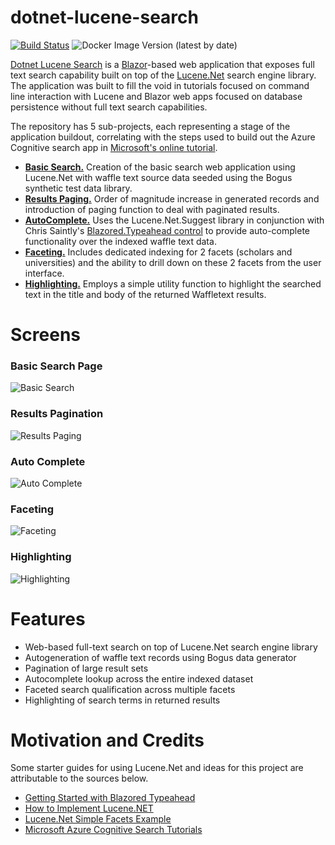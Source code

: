 # dotnet-lucene-search
[![Build Status](https://beckshome.visualstudio.com/dotnet-lucene-search/_apis/build/status/thbst16.dotnet-lucene-search?branchName=main)](https://beckshome.visualstudio.com/dotnet-lucene-search/_build/latest?definitionId=14&branchName=main)
![Docker Image Version (latest by date)](https://img.shields.io/docker/v/thbst16/dotnet-lucene-search?logo=docker)

[Dotnet Lucene Search](https://dotnet-lucene-search.wittycoast-850643a6.eastus.azurecontainerapps.io/) is a [Blazor](https://dotnet.microsoft.com/en-us/apps/aspnet/web-apps/blazor)-based web application that exposes full text search capability built on top of the [Lucene.Net](https://lucenenet.apache.org/) search engine library. The application was built to fill the void in tutorials focused on command line interaction with Lucene and Blazor web apps focused on database persistence without full text search capabilities.

The repository has 5 sub-projects, each representing a stage of the application buildout, correlating with the steps used to build out the Azure Cognitive search app in [Microsoft's online tutorial](https://learn.microsoft.com/en-us/azure/search/tutorial-csharp-create-first-app).

* <b>[Basic Search.](https://beckshome.com/2022/10/lucene-blazor-part-1-basic-search)</b> Creation of the basic search web application using Lucene.Net with waffle text source data seeded using the Bogus synthetic test data library.
* <b>[Results Paging.](https://beckshome.com/2022/11/lucene-blazor-part-2-results-paging)</b> Order of magnitude increase in generated records and introduction of paging function to deal with paginated results.
* <b>[AutoComplete.](https://beckshome.com/2022/11/lucene-blazor-part-3-auto-complete)</b> Uses the Lucene.Net.Suggest library in conjunction with Chris Saintly's [Blazored.Typeahead control](https://github.com/Blazored/Typeahead) to provide auto-complete functionality over the indexed waffle text data. 
* <b>[Faceting.](https://beckshome.com/2022/11/lucene-blazor-part-4-faceting)</b> Includes dedicated indexing for 2 facets (scholars and universities) and the ability to drill down on these 2 facets from the user interface.
* <b>[Highlighting.](https://beckshome.com/2022/11/lucene-blazor-part-5-highlighting)</b> Employs a simple utility function to highlight the searched text in the title and body of the returned Waffletext results.

# Screens

### Basic Search Page
![Basic Search](https://s3.amazonaws.com/s3.beckshome.com/20221029-dotnet-lucene-search-basic.jpeg)

### Results Pagination
![Results Paging](https://s3.amazonaws.com/s3.beckshome.com/20221104-dotnet-lucene-search-pagination.jpeg)

### Auto Complete
![Auto Complete](https://s3.amazonaws.com/s3.beckshome.com/20221111-dotnet-lucene-auto-complete.jpeg)

### Faceting
![Faceting](https://s3.amazonaws.com/s3.beckshome.com/20221120-dotnet-lucene-faceting.jpeg)

### Highlighting
![Highlighting](https://s3.amazonaws.com/s3.beckshome.com/20221122-dotnet-lucene-highlighting.jpeg)

# Features

* Web-based full-text search on top of Lucene.Net search engine library
* Autogeneration of waffle text records using Bogus data generator
* Pagination of large result sets
* Autocomplete lookup across the entire indexed dataset
* Faceted search qualification across multiple facets
* Highlighting of search terms in returned results

# Motivation and Credits

Some starter guides for using Lucene.Net and ideas for this project are attributable to the sources below.

* [Getting Started with Blazored Typeahead](https://chrissainty.com/getting-started-with-blazored-typeahead/)
* [How to Implement Lucene.NET](https://code-maze.com/how-to-implement-lucene-dotnet/)
* [Lucene.Net Simple Facets Example](https://lucenenet.apache.org/docs/4.8.0-beta00008/api/Lucene.Net.Demo/Lucene.Net.Demo.Facet.SimpleFacetsExample.html)
* [Microsoft Azure Cognitive Search Tutorials](https://learn.microsoft.com/en-us/azure/search/tutorial-csharp-create-first-app)